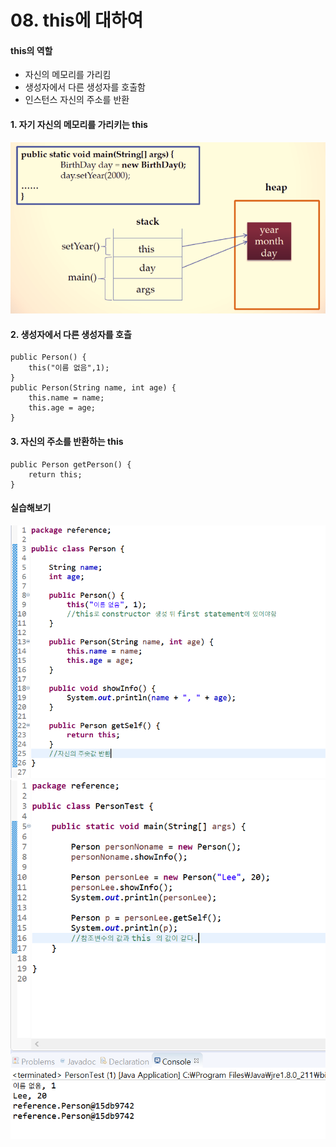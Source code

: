 # 08. this에 대하여  
    
#### this의 역할  
* 자신의 메모리를 가리킴  
* 생성자에서 다른 생성자를 호출함  
* 인스턴스 자신의 주소를 반환  
 
#### 1. 자기 자신의 메모리를 가리키는 this  
![This03](./image/This03.PNG)  

#### 2. 생성자에서 다른 생성자를 호츨  
```
public Person() {
	this("이름 없음",1);
}
public Person(String name, int age) {
	this.name = name;
    this.age = age;
}
```  

#### 3. 자신의 주소를 반환하는 this
```
public Person getPerson() {
	return this;
}
```  

#### 실습해보기  
![This01](./image/This01.PNG)  
![This02](./image/This02.PNG)  
